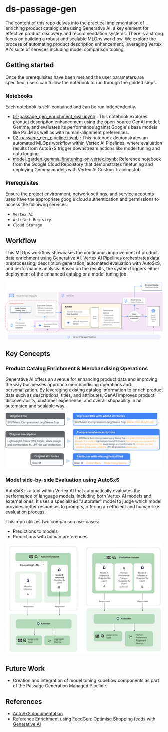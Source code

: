 # ds-passage-gen

The content of this repo delves into the practical implementation of enriching product catalog data using Generative AI, a key element for effective product discovery and recommendation systems. There is a strong focus on building a robust and scalable MLOps workflow. We explore the process of automating product description enhancement, leveraging Vertex AI's suite of services including model comparison tooling. 


## Getting started

Once the prerequisites have been met and the user parameters are specified, users can follow the notebook to run through the guided steps.

### Notebooks

Each notebook is self-contained and can be run independently.

* [01-passage_gen_enrichment_eval.ipynb](./01-passage_gen_enrichment_eval.ipynb) : This notebook explores product description enhancement using the open-source GenAI model, Gemma, and evaluates its performance against Google's base models like PaLM as well as with human-alignment preferences.
* [02-passage_gen_pipeline.ipynb](./02-passage_gen_pipeline.ipynb) : This notebook demonstrates an automated MLOps workflow within Vertex AI Pipelines, where evaluation results from AutoSxS trigger downstream actions like model tuning and data logging.
* [model_garden_gemma_finetuning_on_vertex.ipynb](https://github.com/GoogleCloudPlatform/vertex-ai-samples/blob/main/notebooks/community/model_garden/model_garden_gemma_finetuning_on_vertex.ipynb): Reference notebook from the Google Cloud Repoistory that demonstrates finetuning and deploying Gemma models with Vertex AI Custom Training Job



### Prerequisites

Ensure the project environment, network settings, and service accounts used have the appropriate google cloud authentication and permissions to access the folloiwng services:
- `Vertex AI`
- `Artifact Registry`
- `Cloud Storage`


## Workflow

This MLOps workflow showcases the continuous improvement of product data enrichment using Generative AI. Vertex AI Pipelines orchestrates data preprocessing, description generation, automated evaluation with AutoSxS, and performance analysis. Based on the results, the system triggers either deployment of the enhanced catalog or a model tuning job

![workflow.png](./imgs/passage-gen-flow.png)


## Key Concepts

### Product Catalog Enrichment & Merchandising Operations

Generative AI offers an avenue for enhancing product data and improving the way businesses approach merchandising operations and personalization. By leveraging existing catalog information to enrich product data such as descriptions, titles, and attributes, GenAI improves product discoverability, customer experience, and overall shopability in an automated and scalable way.

![examples.png](./imgs/passage-gen-ex.png)

### Model side-by-side Evaluation using AutoSxS

AutoSxS is a tool within Vertex AI that automatically evaluates the performance of language models, including both Vertex AI models and external ones. It uses a specialized "autorater" model to judge which model provides better responses to prompts, offering an efficient and human-like evaluation process.

This repo utilizes two comparison use-cases:

* Predictions to models
* Predictions with human preferences 

![sidebyside.png](./imgs/autosxs_mix.png)

## Future Work

* Creation and integration of model tuning kubeflow components as part of the Passage Generation Managed Pipeline.

## References

* [AutoSxS documentation](https://cloud.google.com/vertex-ai/generative-ai/docs/models/side-by-side-eval)
* [Reference Enrichment using FeedGen: Optimise Shopping feeds with Generative AI](https://github.com/google-marketing-solutions/feedgen)

